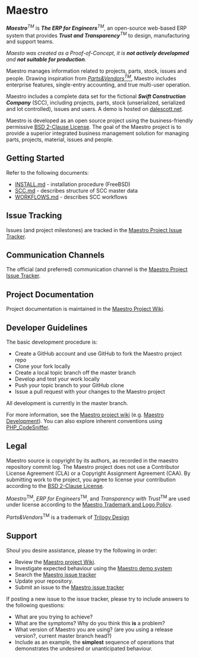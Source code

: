 Maestro
=======
***Maestro***<sup>*TM*</sup> is ***The ERP for Engineers***<sup><em>TM</em></sup>, an open-source web-based ERP system that provides ***Trust and Transparency***<sup><em>TM</em></sup> to design, manufacturing and support teams.

*Maesto was created as a Proof-of-Concept, it is <b>not actively developmed</b> and <b>not suitable for production</b>.*

Maestro manages information related to projects, parts, stock, issues and people. Drawing inspiration from  [*Parts&Vendors*<sup>*TM*</sup>](http://www.trilogydesign.com/), Maestro includes enterprise features, single-entry accounting, and true multi-user operation.

Maestro includes a complete data set for the fictional ***Swift Construction Company*** (SCC), including projects, parts, stock (unserialized, serialized and lot controlled), issues and users. A demo is hosted on [dalescott.net](http://www.dalescott.net). 

Maestro is developed as an open source project using the business-friendly permissive [BSD 2-Clause License](http://opensource.org/licenses/BSD-2-Clause). The goal of the Maestro project is to provide a superior integrated business management solution for managing parts, projects, material, issues and people.

Getting Started
---------------
Refer to the following documents:

* [INSTALL.md](https://github.com/dalers/maestro/blob/master/INSTALL.md) - installation procedure (FreeBSD)
* [SCC.md](https://github.com/dalers/maestro/blob/master/SCC.md) - describes structure of SCC master data
* [WORKFLOWS.md](https://github.com/dalers/maestro/blob/master/WORKFLOWS.md) - describes SCC workflows

Issue Tracking
--------------
Issues (and project milestones) are tracked in the [Maestro Project Issue Tracker](https://github.com/dalers/maestro/issues).

Communication Channels
----------------------
The official (and preferred) communication channel is the [Maestro Project Issue Tracker](https://github.com/dalers/maestro/issues).

Project Documentation
----------------------
Project documentation is maintained in the [Maestro Project Wiki](https://github.com/dalers/maestro/wiki/).

Developer Guidelines
--------------------
The basic development procedure is:

* Create a GitHub account and use GitHub to fork the Maestro project repo
* Clone your fork locally
* Create a local topic branch off the master branch
* Develop and test your work locally
* Push your topic branch to your GitHub clone
* Issue a pull request with your changes to the Maestro project

All development is currently in the master branch.

For more information, see the [Maestro project wiki](https://github.com/dalers/maestro/wiki) (e.g. [Maestro Development](https://github.com/dalers/maestro/wiki/Maestro-Development)). You can also explore inherent conventions using [PHP_CodeSniffer](http://squizlabs.github.io/PHP_CodeSniffer/analysis/yiisoft/yii/).

Legal
-----
Maestro source is copyright by its authors, as recorded in the maestro repository commit log. The Maestro project does not use a Contributor License Agreement (CLA) or a Copyright Assignment Agreement (CAA). By submitting work to the project, you agree to license your contribution according to the [BSD 2-Clause License](http://opensource.org/licenses/BSD-2-Clause).

*Maestro*<sup>TM</sup>, *ERP for Engineers*<sup>TM</sup>, and *Transparency with Trust*<sup>TM</sup> are used under license according to the [Maestro Trademark and Logo Policy](http://www.dalescott.net/maestro-trademark-and-logo-policy/).

*Parts&Vendors*<sup>TM</sup> is a trademark of [Trilogy Design](http://www.trilogydesign.com/)

Support
-------
Shoul you desire assistance, please try the following in order:

* Review the [Maestro project Wiki](https://github.com/dalers/maestro/wiki/).
* Investigate expected behaviour using the [Maestro demo system](http://maestro.dalescott.net)
* Search the [Maestro issue tracker](https://github.com/dalers/maestro/issues)
* Update your repository.
* Submit an issue to the [Maestro issue tracker](https://github.com/dalers/maestro/issues)

If posting a new issue to the issue tracker, please try to include answers to the following questions:

* What are you trying to achieve?
* What are the symptoms? Why do you think this **is** a problem?
* What version of Maestro you are using? (are you using a release version?, current master branch head?)
* Include as an example, the **simplest** sequence of operations that demonstrates the undesired or unanticipated behaviour.
